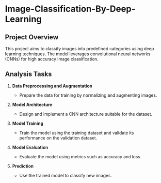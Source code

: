 # Image-Classification-By-Deep-Learning

## Project Overview
This project aims to classify images into predefined categories using deep learning techniques. The model leverages convolutional neural networks (CNNs) for high accuracy image classification.

## Analysis Tasks
1. **Data Preprocessing and Augmentation**
   - Prepare the data for training by normalizing and augmenting images.

2. **Model Architecture**
   - Design and implement a CNN architecture suitable for the dataset.

3. **Model Training**
   - Train the model using the training dataset and validate its performance on the validation dataset.

4. **Model Evaluation**
   - Evaluate the model using metrics such as accuracy and loss.

5. **Prediction**
   - Use the trained model to classify new images.



